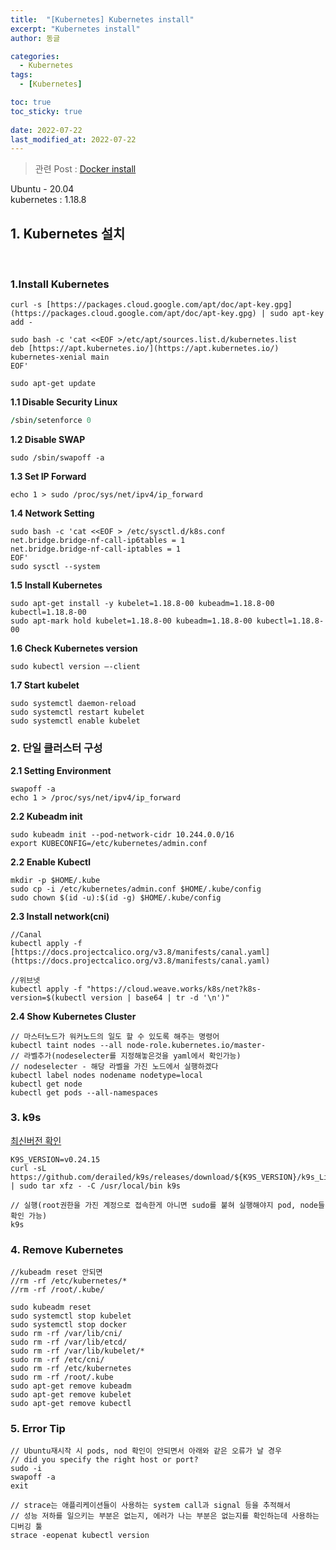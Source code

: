 ```yaml
---
title:  "[Kubernetes] Kubernetes install"
excerpt: "Kubernetes install"
author: 동글

categories:
  - Kubernetes
tags:
  - [Kubernetes]

toc: true
toc_sticky: true
 
date: 2022-07-22
last_modified_at: 2022-07-22
---
```

> 관련 Post : [Docker install](https://donggeuldunggeul.github.io/posts/Docker_install/)

Ubuntu - 20.04  
kubernetes : 1.18.8  


## 1. Kubernetes 설치

&nbsp;  

### 1.Install Kubernetes

```
curl -s [https://packages.cloud.google.com/apt/doc/apt-key.gpg](https://packages.cloud.google.com/apt/doc/apt-key.gpg) | sudo apt-key add -
```

```
sudo bash -c 'cat <<EOF >/etc/apt/sources.list.d/kubernetes.list
deb [https://apt.kubernetes.io/](https://apt.kubernetes.io/) kubernetes-xenial main
EOF'
```

```
sudo apt-get update
```

**1.1 Disable Security Linux**

```j
/sbin/setenforce 0
```

**1.2 Disable SWAP**

```
sudo /sbin/swapoff -a
```

**1.3 Set IP Forward**

```
echo 1 > sudo /proc/sys/net/ipv4/ip_forward
```

**1.4 Network Setting**

```
sudo bash -c 'cat <<EOF > /etc/sysctl.d/k8s.conf
net.bridge.bridge-nf-call-ip6tables = 1
net.bridge.bridge-nf-call-iptables = 1
EOF'
sudo sysctl --system
```

**1.5 Install Kubernetes**

```
sudo apt-get install -y kubelet=1.18.8-00 kubeadm=1.18.8-00 kubectl=1.18.8-00
sudo apt-mark hold kubelet=1.18.8-00 kubeadm=1.18.8-00 kubectl=1.18.8-00
```

**1.6 Check Kubernetes version**

```
sudo kubectl version –-client
```

**1.7 Start kubelet**

```
sudo systemctl daemon-reload
sudo systemctl restart kubelet
sudo systemctl enable kubelet
```

### 2. 단일 클러스터 구성

**2.1 Setting Environment**

```-
swapoff -a
echo 1 > /proc/sys/net/ipv4/ip_forward
```

**2.2 Kubeadm init**

```
sudo kubeadm init --pod-network-cidr 10.244.0.0/16
export KUBECONFIG=/etc/kubernetes/admin.conf
```

**2.2 Enable Kubectl**

```
mkdir -p $HOME/.kube
sudo cp -i /etc/kubernetes/admin.conf $HOME/.kube/config
sudo chown $(id -u):$(id -g) $HOME/.kube/config
```

**2.3 Install network(cni)**

```
//Canal
kubectl apply -f [https://docs.projectcalico.org/v3.8/manifests/canal.yaml](https://docs.projectcalico.org/v3.8/manifests/canal.yaml)

//위브넷
kubectl apply -f "https://cloud.weave.works/k8s/net?k8s-version=$(kubectl version | base64 | tr -d '\n')"
```

**2.4 Show Kubernetes Cluster**

```
// 마스터노드가 워커노드의 일도 할 수 있도록 해주는 명령어
kubectl taint nodes --all node-role.kubernetes.io/master-
// 라벨추가(nodeselecter를 지정해놓은것을 yaml에서 확인가능)
// nodeselecter - 해당 라벨을 가진 노드에서 실행하겠다
kubectl label nodes nodename nodetype=local
kubectl get node
kubectl get pods --all-namespaces
```

### 3. k9s

[최신버전 확인](https://github.com/derailed/k9s/releases)

```
K9S_VERSION=v0.24.15
curl -sL https://github.com/derailed/k9s/releases/download/${K9S_VERSION}/k9s_Linux_x86_64.tar.gz | sudo tar xfz - -C /usr/local/bin k9s

// 실행(root권한을 가진 계정으로 접속한게 아니면 sudo를 붙혀 실행해야지 pod, node들 확인 가능)
k9s
```

### 4. Remove Kubernetes

```
//kubeadm reset 안되면
//rm -rf /etc/kubernetes/*
//rm -rf /root/.kube/

sudo kubeadm reset
sudo systemctl stop kubelet
sudo systemctl stop docker
sudo rm -rf /var/lib/cni/
sudo rm -rf /var/lib/etcd/
sudo rm -rf /var/lib/kubelet/*
sudo rm -rf /etc/cni/
sudo rm -rf /etc/kubernetes
sudo rm -rf /root/.kube
sudo apt-get remove kubeadm
sudo apt-get remove kubelet
sudo apt-get remove kubectl
```

### 5. Error Tip

```
// Ubuntu재시작 시 pods, nod 확인이 안되면서 아래와 같은 오류가 날 경우
// did you specify the right host or port? 
sudo -i 
swapoff -a
exit

// strace는 애플리케이션들이 사용하는 system call과 signal 등을 추적해서 
// 성능 저하를 일으키는 부분은 없는지, 에러가 나는 부분은 없는지를 확인하는데 사용하는 디버깅 툴
strace -eopenat kubectl version
```
